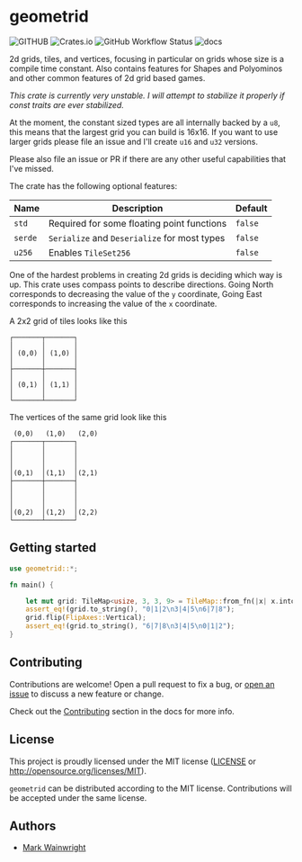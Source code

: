 # geometrid

![GITHUB](https://img.shields.io/github/last-commit/wainwrightmark/geometrid)
![Crates.io](https://img.shields.io/crates/v/geometrid)
![GitHub Workflow Status](https://img.shields.io/github/actions/workflow/status/wainwrightmark/geometrid/build.yml)
![docs](https://img.shields.io/docsrs/geometrid)

2d grids, tiles, and vertices, focusing in particular on grids whose size is a compile time constant. Also contains features for Shapes and Polyominos and other common features of 2d grid based games.

_This crate is currently very unstable. I will attempt to stabilize it properly if const traits are ever stabilized._

At the moment, the constant sized types are all internally backed by a `u8`, this means that the largest grid you can build is 16x16. If you want to use larger grids please file an issue and I'll create `u16` and `u32` versions.

Please also file an issue or PR if there are any other useful capabilities that I've missed.

The crate has the following optional features:

| Name    | Description                                  | Default |
| ------- | -------------------------------------------- | ------- |
| `std`   | Required for some floating point functions   | `false` |
| `serde` | `Serialize` and `Deserialize` for most types | `false` |
| `u256`  | Enables `TileSet256`                         | `false` |

One of the hardest problems in creating 2d grids is deciding which way is up. This crate uses compass points to describe directions. Going North corresponds to decreasing the value of the `y` coordinate, Going East corresponds to increasing the value of the `x` coordinate.

A 2x2 grid of tiles looks like this

```
┌───────┬───────┐
│       │       │
│ (0,0) │ (1,0) │
│       │       │
├───────┼───────┤
│       │       │
│ (0,1) │ (1,1) │
│       │       │
└───────┴───────┘
```

The vertices of the same grid look like this

```
 (0,0)   (1,0)   (2,0)
┌───────┬───────┐
│       │       │
│       │       │
│       │       │
│(0,1)  │(1,1)  │(2,1)
├───────┼───────┤
│       │       │
│       │       │
│       │       │
│(0,2)  │(1,2)  │(2,2)
└───────┴───────┘
```

## Getting started

```rust
use geometrid::*;

fn main() {

    let mut grid: TileMap<usize, 3, 3, 9> = TileMap::from_fn(|x| x.into());
    assert_eq!(grid.to_string(), "0|1|2\n3|4|5\n6|7|8");
    grid.flip(FlipAxes::Vertical);
    assert_eq!(grid.to_string(), "6|7|8\n3|4|5\n0|1|2");
}
```

## Contributing

Contributions are welcome! Open a pull request to fix a bug, or [open an issue][]
to discuss a new feature or change.

Check out the [Contributing][] section in the docs for more info.

[contributing]: CONTRIBUTING.md
[open an issue]: https://github.com/wainwrightmark/geometrid/issues

## License

This project is proudly licensed under the MIT license ([LICENSE](LICENSE)
or http://opensource.org/licenses/MIT).

`geometrid` can be distributed according to the MIT license. Contributions
will be accepted under the same license.

## Authors

- [Mark Wainwright](https://github.com/wainwrightmark)
